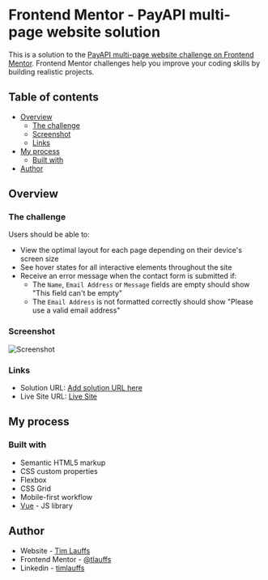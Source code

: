 # Frontend Mentor - PayAPI multi-page website solution

This is a solution to the [PayAPI multi-page website challenge on Frontend Mentor](https://www.frontendmentor.io/challenges/payapi-multipage-website-FDLR1Y11e). Frontend Mentor challenges help you improve your coding skills by building realistic projects. 

## Table of contents

- [Overview](#overview)
  - [The challenge](#the-challenge)
  - [Screenshot](#screenshot)
  - [Links](#links)
- [My process](#my-process)
  - [Built with](#built-with)
- [Author](#author)

## Overview

### The challenge

Users should be able to:

- View the optimal layout for each page depending on their device's screen size
- See hover states for all interactive elements throughout the site
- Receive an error message when the contact form is submitted if:
  - The `Name`, `Email Address` or `Message` fields are empty should show "This field can't be empty"
  - The `Email Address` is not formatted correctly should show "Please use a valid email address"

### Screenshot

![Screenshot](./pay-website/src/assets/Screenshot.png)

### Links

- Solution URL: [Add solution URL here](https://your-solution-url.com)
- Live Site URL: [Live Site](https://payapi-frontendmenter.netlify.app/)

## My process

### Built with

- Semantic HTML5 markup
- CSS custom properties
- Flexbox
- CSS Grid
- Mobile-first workflow
- [Vue](https://vuejs.org/) - JS library

## Author

- Website - [Tim Lauffs](https://www.timlauffs.com/)
- Frontend Mentor - [@tlauffs](https://www.frontendmentor.io/profile/tlauffs)
- Linkedin - [timlauffs](https://www.linkedin.com/in/tim-lauffs-a8782421b/)

